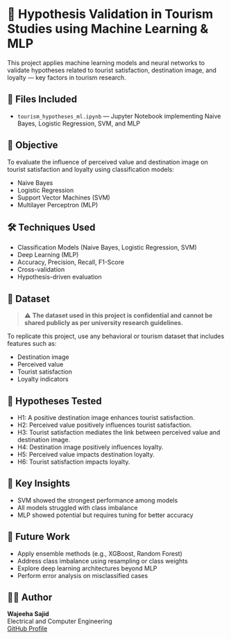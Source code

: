 # 🧠 Hypothesis Validation in Tourism Studies using Machine Learning & MLP

This project applies machine learning models and neural networks to validate hypotheses related to tourist satisfaction, destination image, and loyalty — key factors in tourism research.

## 📂 Files Included

- `tourism_hypotheses_ml.ipynb` — Jupyter Notebook implementing Naive Bayes, Logistic Regression, SVM, and MLP  
  
## 🎯 Objective

To evaluate the influence of perceived value and destination image on tourist satisfaction and loyalty using classification models:
- Naive Bayes
- Logistic Regression
- Support Vector Machines (SVM)
- Multilayer Perceptron (MLP)

## 🛠 Techniques Used

- Classification Models (Naive Bayes, Logistic Regression, SVM)
- Deep Learning (MLP)
- Accuracy, Precision, Recall, F1-Score
- Cross-validation
- Hypothesis-driven evaluation

## 📁 Dataset

> ⚠️ **The dataset used in this project is confidential and cannot be shared publicly as per university research guidelines.**

To replicate this project, use any behavioral or tourism dataset that includes features such as:
- Destination image
- Perceived value
- Tourist satisfaction
- Loyalty indicators

## 🔬 Hypotheses Tested

- H1: A positive destination image enhances tourist satisfaction.  
- H2: Perceived value positively influences tourist satisfaction.  
- H3: Tourist satisfaction mediates the link between perceived value and destination image.  
- H4: Destination image positively influences loyalty.  
- H5: Perceived value impacts destination loyalty.  
- H6: Tourist satisfaction impacts loyalty.

## 🧠 Key Insights

- SVM showed the strongest performance among models  
- All models struggled with class imbalance  
- MLP showed potential but requires tuning for better accuracy

## 🚀 Future Work

- Apply ensemble methods (e.g., XGBoost, Random Forest)  
- Address class imbalance using resampling or class weights  
- Explore deep learning architectures beyond MLP  
- Perform error analysis on misclassified cases

## 👩‍💻 Author

**Wajeeha Sajid**  
Electrical and Computer Engineering  
[GitHub Profile](https://github.com/wajeeha-sajid)

